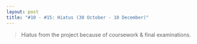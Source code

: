 ```yaml
---
layout: post
title: "#10 - #15: Hiatus (30 October - 10 December)"
---
```


> Hiatus from the project because of coursework & final examinations.
